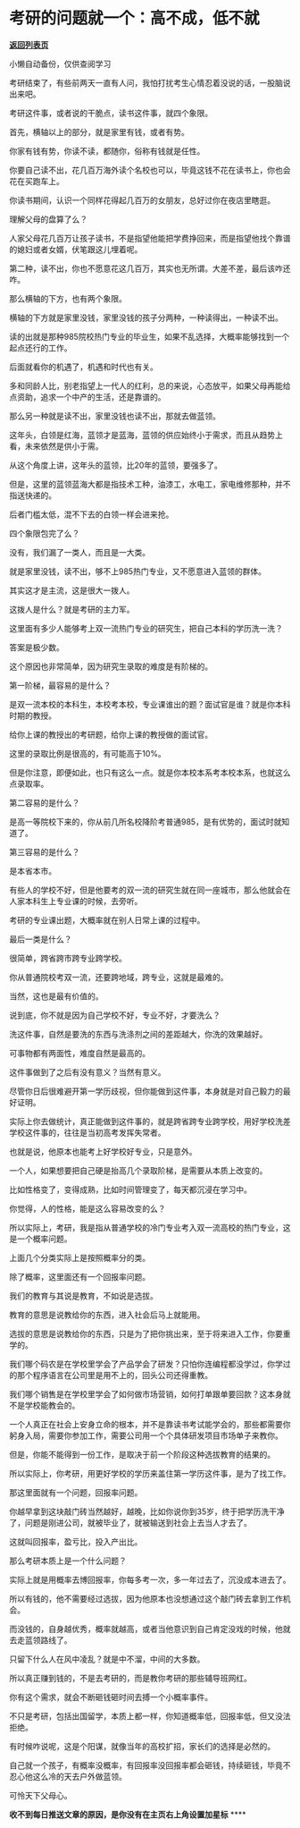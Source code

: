 # 考研的问题就一个：高不成，低不就

[**返回列表页**](/gzh/记忆承载3)

小懒自动备份，仅供查阅学习

考研结束了，有些前两天一直有人问，我怕打扰考生心情忍着没说的话，一股脑说出来吧。  

考研这件事，或者说的干脆点，读书这件事，就四个象限。  

首先，横轴以上的部分，就是家里有钱，或者有势。

你家有钱有势，你读不读，都随你，俗称有钱就是任性。

你要自己读不出，花几百万海外读个名校也可以，毕竟这钱不花在读书上，你也会花在买跑车上。

你读书期间，认识一个同样花得起几百万的女朋友，总好过你在夜店里瞎逛。

理解父母的盘算了么？

人家父母花几百万让孩子读书，不是指望他能把学费挣回来，而是指望他找个靠谱的媳妇或者女婿，伏笔跟这儿埋着呢。

第二种，读不出，你也不愿意花这几百万，其实也无所谓。大差不差，最后该咋还咋。

那么横轴的下方，也有两个象限。

横轴的下方就是家里没钱，家里没钱的孩子分两种，一种读得出，一种读不出。  

读的出就是那种985院校热门专业的毕业生，如果不乱选择，大概率能够找到一个起点还行的工作。

后面就看你的机遇了，机遇和时代也有关。  

多和同龄人比，别老指望上一代人的红利，总的来说，心态放平，如果父母再能给点资助，追求一个中产的生活，还是靠谱的。

那么另一种就是读不出，家里没钱也读不出，那就去做蓝领。

这年头，白领是红海，蓝领才是蓝海，蓝领的供应始终小于需求，而且从趋势上看，未来依然是供小于需。

从这个角度上讲，这年头的蓝领，比20年的蓝领，要强多了。  

但是，这里的蓝领蓝海大都是指技术工种，油漆工，水电工，家电维修那种，并不指送快递的。

后者门槛太低，混不下去的白领一样会进来抢。

四个象限包完了么？

没有，我们漏了一类人，而且是一大类。

就是家里没钱，读不出，够不上985热门专业，又不愿意进入蓝领的群体。

其实这才是主流，这是很大一拨人。

这拨人是什么？就是考研的主力军。

这里面有多少人能够考上双一流热门专业的研究生，把自己本科的学历洗一洗？

答案是极少数。

这个原因也非常简单，因为研究生录取的难度是有阶梯的。

第一阶梯，最容易的是什么？

是双一流本校的本科生，本校考本校，专业课谁出的题？面试官是谁？就是你本科时期的教授。

给你上课的教授出的考研题，给你上课的教授做的面试官。

这里的录取比例是很高的，有可能高于10%。

但是你注意，即便如此，也只有这么一点。就是你本校本系考本校本系，也就这么点录取率。

第二容易的是什么？

是高一等院校下来的，你从前几所名校降阶考普通985，是有优势的，面试时就知道了。

第三容易的是什么？

是本省本市。

有些人的学校不好，但是他要考的双一流的研究生就在同一座城市，那么他就会在人家本科生上专业课的时候，去旁听。

考研的专业课出题，大概率就在别人日常上课的过程中。  

最后一类是什么？  

很简单，跨省跨市跨专业跨学校。  

你从普通院校考双一流，还要跨地域，跨专业，这就是最难的。  

当然，这也是最有价值的。  

说到底，你不就是因为自己学校不好，专业不好，才要洗么？

洗这件事，自然是要洗的东西与洗涤剂之间的差距越大，你洗的效果越好。  

可事物都有两面性，难度自然是最高的。  

这件事做到了之后有没有意义？当然有意义。  

尽管你日后很难避开第一学历歧视，但你能做到这件事，本身就是对自己毅力的最好证明。

实际上你去做统计，真正能做到这件事的，就是跨省跨专业跨学校，用好学校洗差学校这件事的，往往是当初高考发挥失常者。

也就是说，他原本也能考上好学校好专业，只是意外。

一个人，如果想要把自己硬是抬高几个录取阶梯，是需要从本质上改变的。

比如性格变了，变得成熟，比如时间管理变了，每天都沉浸在学习中。

你觉得，人的性格，能是这么容易改变的么？

所以实际上，考研，我是指从普通学校的冷门专业考入双一流高校的热门专业，这是一个概率问题。

上面几个分类实际上是按照概率分的类。

除了概率，这里面还有一个回报率问题。

我们的教育与其说是教育，不如说是选拔。

教育的意思是说教给你的东西，进入社会后马上就能用。

选拔的意思是说教给你的东西，只是为了把你挑出来，至于将来进入工作，你要重学的。

我们哪个码农是在学校里学会了产品学会了研发？只怕你连编程都没学过，你学过的那个程序语言在公司里是用不上的，回头公司还得重教。

我们哪个销售是在学校里学会了如何做市场营销，如何打单跟单要回款？这本身就不是学校能教会的。

一个人真正在社会上安身立命的根本，并不是靠读书考试能学会的，那些都需要你躬身入局，需要你参加工作，需要公司用一个个具体研发项目市场单子来教你。

但是，你能不能得到一份工作，是取决于前一个阶段这种选拔教育的结果的。

所以实际上，你考研，用更好学校的学历来盖住第一学历这件事，是为了找工作。

那这里面就有一个问题，回报率问题。

你越早拿到这块敲门砖当然越好，越晚，比如你说你到35岁，终于把学历洗干净了，问题是刚进公司，就被毕业了，就被输送到社会上去当人才去了。

这就叫回报率，盈亏比，投入产出比。

那么考研本质上是一个什么问题？

实际上就是用概率去博回报率，你每多考一次，多一年过去了，沉没成本进去了。

所以有钱的，他不需要经过选拔，因为他原本也没想通过这个敲门砖去拿到工作机会。

而没钱的，自身越优秀，概率就越高，或者当他意识到自己肯定没戏的时候，他就去走蓝领路线了。

只留下什么人在风中凌乱？就是中不溜，中间的大多数。

所以真正赚到钱的，不是去考研的，而是教你考研的那些辅导班网红。

你有这个需求，就会不断砸钱砸时间去搏一个小概率事件。

不只是考研，包括出国留学，本质上都一样，你知道概率低，回报率低，但又没法拒绝。

有时候咋说呢，这是个阳谋，就像当年的高校扩招，家长们的选择是必然的。

自己就一个孩子，有概率没概率，有回报率没回报率都会砸钱，持续砸钱，毕竟不忍心他这么冷的天去户外做蓝领。

可怜天下父母心。

 **收不到每日推送文章的原因，是你没有在主页右上角设置加星标** ****


